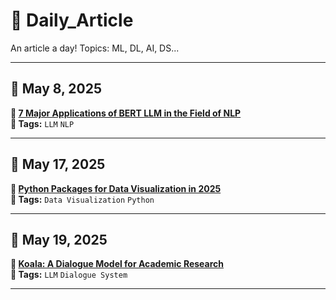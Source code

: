 # 🧠 Daily_Article  
An article a day! Topics: ML, DL, AI, DS...

---

## 📅 May 8, 2025  
**🔗 [7 Major Applications of BERT LLM in the Field of NLP](https://botpenguin.com/blogs/major-applications-of-bert-llm-in-the-field-of-nlp)**  
**🧩 Tags:** `LLM` `NLP`  

---

## 📅 May 17, 2025  
**🔗 [Python Packages for Data Visualization in 2025](https://python.plainenglish.io/python-packages-for-data-visualization-in-2025-9cb2132c9a7e)**  
**🧩 Tags:** `Data Visualization` `Python`

---

## 📅 May 19, 2025  
**🔗 [Koala: A Dialogue Model for Academic Research](https://bair.berkeley.edu/blog/2023/04/03/koala/)**  
**🧩 Tags:** `LLM` `Dialogue System`

---
